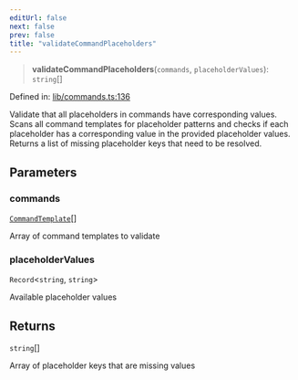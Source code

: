 ```yaml
---
editUrl: false
next: false
prev: false
title: "validateCommandPlaceholders"
---
```


> **validateCommandPlaceholders**(`commands`, `placeholderValues`): `string`[]

Defined in: [lib/commands.ts:136](https://github.com/yashjawale/fabr/blob/f01b72cf78714226de776336ec5f87a5b71f2c78/src/lib/commands.ts#L136)

Validate that all placeholders in commands have corresponding values.
Scans all command templates for placeholder patterns and checks if each
placeholder has a corresponding value in the provided placeholder values.
Returns a list of missing placeholder keys that need to be resolved.

## Parameters

### commands

[`CommandTemplate`](/fabr/docs/api/types/fabr-config/interfaces/commandtemplate/)[]

Array of command templates to validate

### placeholderValues

`Record`\<`string`, `string`\>

Available placeholder values

## Returns

`string`[]

Array of placeholder keys that are missing values
